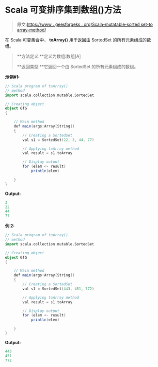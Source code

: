 # Scala 可变排序集到数组()方法

> 原文:[https://www . geesforgeks . org/Scala-mutatable-sorted set-to array-method/](https://www.geeksforgeeks.org/scala-mutable-sortedset-toarray-method/)

在 Scala 可变集合中， **toArray()** 用于返回由 SortedSet 的所有元素组成的数组。

> **方法定义:**定义为数组:数组[A]
> 
> **返回类型:**它返回一个由 SortedSet 的所有元素组成的数组。

**示例#1:**

```scala
// Scala program of toArray() 
// method 
import scala.collection.mutable.SortedSet 

// Creating object 
object GfG 
{ 

    // Main method 
    def main(args:Array[String]) 
    { 
        // Creating a SortedSet 
        val s1 = SortedSet(22, 3, 44, 77) 

        // Applying toArray method 
        val result = s1.toArray

        // Display output
        for (elem <- result)
            println(elem)

    } 
} 
```

**Output:**

```scala
3
22
44
77

```

**例 2:**

```scala
// Scala program of toArray() 
// method
import scala.collection.mutable.SortedSet 

// Creating object 
object GfG 
{ 

    // Main method 
    def main(args:Array[String]) 
    { 
        // Creating a SortedSet 
        val s1 = SortedSet(443, 451, 772) 

        // Applying toArray method 
        val result = s1.toArray

        // Display output
        for (elem <- result)
            println(elem)

    } 
} 
```

**Output:**

```scala
443
451
772

```